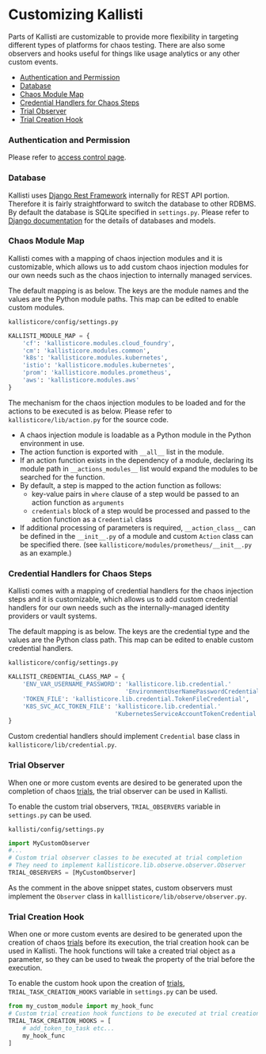# Customizing Kallisti

Parts of Kallisti are customizable to provide more flexibility in targeting 
different types of platforms for chaos testing. There are also some observers
and hooks useful for things like usage analytics or any other custom events.

* [Authentication and Permission](#authentication-and-permission)
* [Database](#database)
* [Chaos Module Map](#chaos-module-map)
* [Credential Handlers for Chaos Steps](#credential-handlers-for-chaos-steps)
* [Trial Observer](#trial-observer)
* [Trial Creation Hook](#trial-creation-hook)

### Authentication and Permission

Please refer to [access control page][access-control].

### Database

Kallisti uses [Django Rest Framework](https://www.django-rest-framework.org/)
internally for REST API portion. Therefore it is fairly straightforward to
switch the database to other RDBMS. By default the database is SQLite specified
in `settings.py`. Please refer to
[Django documentation](https://docs.djangoproject.com/en/2.2/topics/db/) for the
details of databases and models.

### Chaos Module Map

Kallisti comes with a mapping of chaos injection modules and it is customizable,
which allows us to add custom chaos injection modules for our own needs such as
the chaos injection to internally managed services.

The default mapping is as below. The keys are the module names and the values
are the Python module paths. This map can be edited to enable custom modules.

`kallisticore/config/settings.py`

```python
KALLISTI_MODULE_MAP = {
    'cf': 'kallisticore.modules.cloud_foundry',
    'cm': 'kallisticore.modules.common',
    'k8s': 'kallisticore.modules.kubernetes',
    'istio': 'kallisticore.modules.kubernetes',
    'prom': 'kallisticore.modules.prometheus',
    'aws': 'kallisticore.modules.aws'
}
```

The mechanism for the chaos injection modules to be loaded and for the actions
to be executed is as below. Please refer to `kallisticore/lib/action.py` for the
source code.

* A chaos injection module is loadable as a Python module in the Python
  environment in use.
* The action function is exported with `__all__` list in the module.
* If an action function exists in the dependency of a module, declaring its
  module path in `__actions_modules__` list would expand the modules to be
  searched for the function.
* By default, a step is mapped to the action function as follows: 
  * key-value pairs in `where` clause of a step would be passed to an action
    function as `arguments`
  * `credentials` block of a step would be processed and passed to the action
    function as a `Credential` class
* If additional processing of parameters is required, `__action_class__` can
  be defined in the `__init__.py` of a module and custom `Action` class can be
  specified there. (see `kallisticore/modules/prometheus/__init__.py` as an 
  example.)
  
### Credential Handlers for Chaos Steps

Kallisti comes with a mapping of credential handlers for the chaos injection
steps and it is customizable, which allows us to add custom credential handlers
for our own needs such as the internally-managed identity providers or vault
systems.

The default mapping is as below. The keys are the credential type and the values
are the Python class path. This map can be edited to enable custom credential 
handlers.

`kallisticore/config/settings.py`

```python
KALLISTI_CREDENTIAL_CLASS_MAP = {
    'ENV_VAR_USERNAME_PASSWORD': 'kallisticore.lib.credential.'
                                 'EnvironmentUserNamePasswordCredential',
    'TOKEN_FILE': 'kallisticore.lib.credential.TokenFileCredential',
    'K8S_SVC_ACC_TOKEN_FILE': 'kallisticore.lib.credential.'
                              'KubernetesServiceAccountTokenCredential'
}
```

Custom credential handlers should implement `Credential` base class in
`kallisticore/lib/credential.py`.

### Trial Observer

When one or more custom events are desired to be generated upon the completion
of chaos [trials], the trial observer can be used in Kallisti.

To enable the custom trial observers, `TRIAL_OBSERVERS` variable in
`settings.py` can be used.

`kallisti/config/settings.py`

```python
import MyCustomObserver
#...
# Custom trial observer classes to be executed at trial completion
# They need to implement kallisticore.lib.observe.observer.Observer
TRIAL_OBSERVERS = [MyCustomObserver]
```

As the comment in the above snippet states, custom observers must implement the
`Observer` class in `kalllisticore/lib/observe/observer.py`.

### Trial Creation Hook

When one or more custom events are desired to be generated upon the creation of
chaos [trials] before its execution, the trial creation hook can be used in
Kallisti. The hook functions will take a created trial object as a parameter, so
they can be used to tweak the property of the trial before the execution.

To enable the custom hook upon the creation of [trials],
`TRIAL_TASK_CREATION_HOOKS` variable in `settings.py` can be used.

```python
from my_custom_module import my_hook_func
# Custom trial creation hook functions to be executed at trial creation
TRIAL_TASK_CREATION_HOOKS = [
    # add_token_to_task etc...
    my_hook_func
]
```

[access-control]: ./access-control.md
[step-credentials]: ./step-credentials.md
[trials]: :/concept.md#trial

